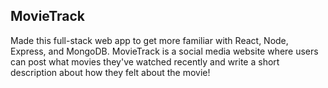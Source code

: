 ## MovieTrack

Made this full-stack web app to get more familiar with React, Node, Express, and MongoDB. 
MovieTrack is a social media website where users can post what movies they've watched recently and write a short description about how they felt about the movie!